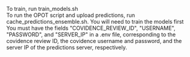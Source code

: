 To train, run train_models.sh <br />
To run the OPOT script and upload predictions, run cache_predictions_ensemble.sh. You will need to train the models first <br />
You must have the fields "COVIDENCE_REVIEW_ID", "USERNAME", "PASSWORD", and "SERVER_IP" in a .env file, corresponding to the covidence review ID, the covidence username and password, and the server IP of the predictions server, respectively.
